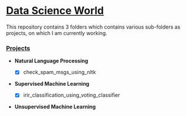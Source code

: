 # <u>Data Science World</u>

This repository contains 3 folders which contains various sub-folders as projects, on which I am currently working.

### <u>Projects</u>

* <b>Natural Language Processing</b>
	* [x] check_spam_msgs_using_nltk
  
  
  
* <b>Supervised Machine Learning</b>
	* [x] irir_classification_using_voting_classifier 


* <b>Unsupervised Machine Learning</b>
